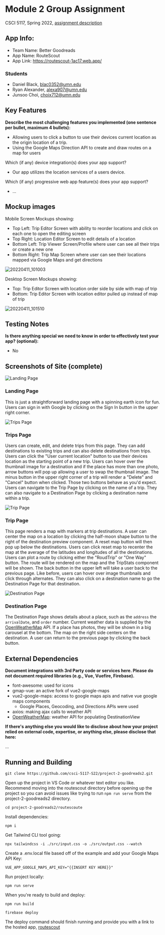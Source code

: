 # Module 2 Group Assignment

CSCI 5117, Spring 2022, [assignment description](https://canvas.umn.edu/courses/291031/pages/project-2)

## App Info:

* Team Name: Better Goodreads
* App Name: RouteScout
* App Link: https://routescout-1ac17.web.app/

### Students

* Daniel Black, blac0352@umn.edu
* Ryan Alexander, alexa907@umn.edu
* Junsoo Choi, choix712@umn.edu


## Key Features

**Describe the most challenging features you implemented
(one sentence per bullet, maximum 4 bullets):**

* Allowing users to click a button to use their devices current location as the origin location of a trip.
* Using the Google Maps Direction API to create and draw routes on a map for users

Which (if any) device integration(s) does your app support?

* Our app utilizes the location services of a users device.

Which (if any) progressive web app feature(s) does your app support?

* ...



## Mockup images

Mobile Screen Mockups showing:

* Top Left: Trip Editor Screen with ability to reorder locations and click on each one to open the editing screen
* Top Right: Location Editor Screen to edit details of a location
* Bottom Left: Trip Viewer Screen/Profile where user can see all their trips or create a new one
* Bottom Right: Trip Map Screen where user can see their locations mapped via Google Maps and get directions

![20220411_101003](https://user-images.githubusercontent.com/32969473/162759352-087d8627-b054-4106-b80f-2e36bc732856.jpg)

Desktop Screen Mockups showing:

* Top: Trip Editor Screen with location order side by side with map of trip
* Bottom: Trip Editor Screen with location editor pulled up instead of map of trip

![20220411_101510](https://user-images.githubusercontent.com/32969473/162759381-85f9f6e2-5115-47b6-aff9-7a2dc8b149db.jpg)


## Testing Notes

**Is there anything special we need to know in order to effectively test your app? (optional):**

* No



## Screenshots of Site (complete)

![Landing Page](./screenshots/LandingPage.png)
### Landing Page
This is just a straightforward landing page with a spinning earth icon for fun. Users can sign in with Google by clicking on the Sign In button in the upper right corner.



![Trips Page](./screenshots/TripsPage.png)
### Trips Page
Users can create, edit, and delete trips from this page. They can add destinations to existing trips and can also delete destinations from trips. Users can click the "User current location" button to use their devices location as the starting point of a new trip. Users can hover over the thumbnail image for a destination and if the place has more than one photo, arrow buttons will pop up allowing a user to swap the thumbnail image. The minus button in the upper right corner of a trip will render a "Delete" and "Cancel" button when clicked. Those two buttons behave as you'd expect. Users can navigate to the Trip Page by clicking on the name of a trip. They can also navigate to a Destination Page by clicking a destination name within a trip.

![Trip Page](./screenshots/TripPage.png)
### Trip Page
This page renders a map with markers at trip destinations. A user can center the map on a location by clicking the half-moon shape button to the right of the destination preview component. A reset map button will then pop up below the destinations. Users can click reset map to recenter the map at the average of the latitudes and longitudes of all the destinations. Users can plot a route by clicking either the "RoudTrip" or "One Way" button. The route will be rendered on the map and the TripStats component will be shown. The back button in the upper left will take a user back to the previous page. Like before, users can hover over image thumbnails and click through alternates. They can also click on a destination name to go the Destination Page for that destination.

![Destination Page](./screenshots/DestinationView.png)
### Destination Page
The Destination Page shows details about a place, such as the `address` the `arrivalDate`, and `order` number. Current weather data is supplied by the [OpenWeatherMap](https://openweathermap.org/api) API. If a place has photos, they will be shown in a big carousel at the bottom. The map on the right side centers on the destination. A user can return to the previous page by clicking the back button. 

## External Dependencies

**Document integrations with 3rd Party code or services here.
Please do not document required libraries (e.g., Vue, Vuefire, Firebase).**

* font-awesome: used for icons
* gmap-vue: an active fork of vue2-google-maps
* vue2-google-maps: access to google maps apis and native vue google maps components
  - Google Places, Geocoding, and Directions APIs were used
* axios: making ajax calls to weather API
* [OpenWeatherMap](https://openweathermap.org/api): weather API for populating DestinationView

**If there's anything else you would like to disclose about how your project
relied on external code, expertise, or anything else, please disclose that
here:**

...

## Running and Building
`git clone https://github.com/csci-5117-S22/project-2-goodreads2.git`

Open up the project in VS Code or whatever text editor you like. Recommend moving into the routescout directory before opening up the project so you can avoid
issues like trying to run `npm run serve` from the project-2-goodreads2 directory. 

`cd project-2-goodreads2/routescoute`

Install dependencies:

`npm i`

Get Tailwind CLI tool going:

`npx tailwindcss -i ./src/input.css -o ./src/output.css --watch`

Create a .env.local file based off of the example and add your Google Maps API Key:

`VUE_APP_GOOGLE_MAPS_API_KEY="{{INSERT KEY HERE}}"`

Run project locally:

`npm run serve`

When you're ready to build and deploy:

`npm run build`

`firebase deploy`

The deploy command should finish running and provide you with a link to the hosted app, [routescout](https://routescout-1ac17.web.app/)
